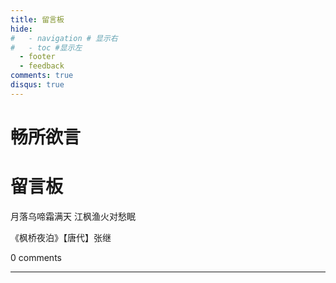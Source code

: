```yaml
---
title: 留言板
hide:
#   - navigation # 显示右
#   - toc #显示左
  - footer
  - feedback
comments: true
disqus: true
---
```

# 畅所欲言  
<div class="poem-wrap">
  <div class="poem-border poem-left"></div>
  <div class="poem-border poem-right"></div>
    <h1>留言板</h1>
    <p id="poem">月落乌啼霜满天 江枫渔火对愁眠</p>
    <p id="info"> 《枫桥夜泊》【唐代】张继</p>
  </div>



<!-- tw开始 -->

<!-- <body>
<head>
  <link rel="stylesheet" href="https://cdn.jsdelivr.net/npm/katex@0.12.0/dist/katex.min.css" integrity="sha384-AfEj0r4/OFrOo5t7NnNe46zW/tFgW6x/bCJG8FqQCEo3+Aro6EYUG4+cU+KJWu/X" crossorigin="anonymous">
  <script defer src="https://cdn.jsdelivr.net/npm/katex@0.12.0/dist/katex.min.js" integrity="sha384-g7c+Jr9ZivxKLnZTDUhnkOnsh30B4H0rpLUpJ4jAIKs4fnJI+sEnkvrMWph2EDg4" crossorigin="anonymous"></script>
  <script defer src="https://cdn.jsdelivr.net/npm/katex@0.12.0/dist/contrib/auto-render.min.js" integrity="sha384-mll67QQFJfxn0IYznZYonOWZ644AWYC+Pt2cHqMaRhXVrursRwvLnLaebdGIlYNa" crossorigin="anonymous"></script>
</head>
  <div id="tcomment"></div> 
  <script src="https://cdn.staticfile.org/twikoo/1.6.31/twikoo.all.min.js"></script> 
  <script>
twikoo.init({
  envId: 'https://superb-salamander-e730b6.netlify.app/.netlify/functions/twikoo', // 腾讯云环境填 envId；Vercel 环境填地址（https://xxx.vercel.app）
  el: '#tcomment', // 容器元素
   //region: 'ap-guangzhou', // 环境地域，默认为 ap-shanghai，腾讯云环境填 ap-shanghai 或 ap-guangzhou；Vercel 环境不填
  // path: location.pathname, // 用于区分不同文章的自定义 js 路径，如果您的文章路径不是 location.pathname，需传此参数
   //lang: 'zh-CN', // 用于手动设定评论区语言，支持的语言列表 https://github.com/twikoojs/twikoo/blob/main/src/client/utils/i18n/index.js
   onCommentLoaded: function () {
    console.log('评论加载完成');
  }
})
</script>  
 </body> -->

<!-- end -->

<!-- <head>
  <link
    rel="stylesheet"
    href="https://unpkg.com/@waline/client@v2/dist/waline.css"
  />
</head>
  <div id="waline"></div>
  <script type="module">
    import { init } from 'https://unpkg.com/@waline/client@v2/dist/waline.mjs';
    init({
      el: '#waline',
      serverURL: 'https://mk-docs-comments.vercel.app/',
      emoji: [
      'https://unpkg.com/@waline/emojis@1.1.0/qq',
      'https://unpkg.com/@waline/emojis@1.1.0/tw-emoji',
      '//unpkg.com/@waline/emojis@1.1.0/bilibili',
      '//unpkg.com/@waline/emojis@1.1.0/weibo',
    ],
      comment: true,
      pageview: true, 
      lang: 'zh',
      pageview: true,
    });
  </script> -->


<div id="cusdis_thread"
  data-host="https://cusdis.com"
  data-app-id="655cf3bc-734a-4d88-8317-be350621334c"
  data-page-id="{{ PAGE_ID }}"
  data-page-url="{{ PAGE_URL }}"
  data-page-title="{{ PAGE_TITLE }}"
></div>
<script async defer src="https://cusdis.com/js/cusdis.es.js"></script>
<script defer src="https://cusdis.com/js/widget/lang/zh-cn.js"></script>
<body>
  <div>
    <span data-cusdis-count-page-id="{{ PAGE_ID }}">0</span> comments
  </div>
  <script defer data-host="https://wcowin.work/waline.html" data-app-id="{{ APP_ID }}" src="https://cusdis.com/js/cusdis-count.umd.js"></script>
</body>

***